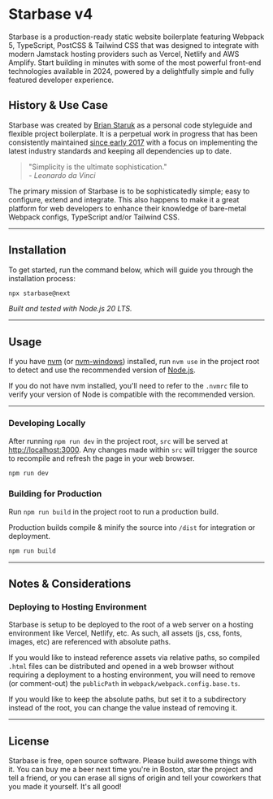 # Starbase v4

Starbase is a production-ready static website boilerplate featuring Webpack 5, TypeScript, PostCSS & Tailwind CSS that was designed to integrate with modern Jamstack hosting providers such as Vercel, Netlify and AWS Amplify. Start building in minutes with some of the most powerful front-end technologies available in 2024, powered by a delightfully simple and fully featured developer experience.

## History & Use Case

Starbase was created by [Brian Staruk](https://brian.staruk.net) as a personal code styleguide and flexible project boilerplate. It is a perpetual work in progress that has been consistently maintained [since early 2017](https://github.com/bstaruk/starbase/pull/1) with a focus on implementing the latest industry standards and keeping all dependencies up to date.

> "Simplicity is the ultimate sophistication."<br>_\- Leonardo da Vinci_

The primary mission of Starbase is to be sophisticatedly simple; easy to configure, extend and integrate. This also happens to make it a great platform for web developers to enhance their knowledge of bare-metal Webpack configs, TypeScript and/or Tailwind CSS.

---

## Installation

To get started, run the command below, which will guide you through the installation process:

```bash
npx starbase@next
```

_Built and tested with Node.js 20 LTS._

---

## Usage

If you have [nvm](https://github.com/nvm-sh/nvm) (or [nvm-windows](https://github.com/coreybutler/nvm-windows)) installed, run `nvm use` in the project root to detect and use the recommended version of [Node.js](https://nodejs.org).

If you do not have nvm installed, you'll need to refer to the `.nvmrc` file to verify your version of Node is compatible with the recommended version.

---

### Developing Locally

After running `npm run dev` in the project root, `src` will be served at [http://localhost:3000](http://localhost:3000). Any changes made within `src` will trigger the source to recompile and refresh the page in your web browser.

```bash
npm run dev
```

### Building for Production

Run `npm run build` in the project root to run a production build.

Production builds compile & minify the source into `/dist` for integration or deployment.

```bash
npm run build
```

---

## Notes & Considerations

### Deploying to Hosting Environment

Starbase is setup to be deployed to the root of a web server on a hosting environment like Vercel, Netlify, etc. As such, all assets (js, css, fonts, images, etc) are referenced with absolute paths.

If you would like to instead reference assets via relative paths, so compiled `.html` files can be distributed and opened in a web browser without requiring a deployment to a hosting environment, you will need to remove (or comment-out) the `publicPath` in `webpack/webpack.config.base.ts`.

If you would like to keep the absolute paths, but set it to a subdirectory instead of the root, you can change the value instead of removing it.

---

## License

Starbase is free, open source software. Please build awesome things with it. You can buy me a beer next time you're in Boston, star the project and tell a friend, or you can erase all signs of origin and tell your coworkers that you made it yourself. It's all good!
